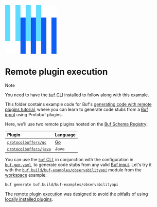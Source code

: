 ![The Buf logo](https://raw.githubusercontent.com/bufbuild/buf-examples/main/.github/buf-logo.svg)

# Remote plugin execution

> [!NOTE]
> You need to have the [`buf` CLI][install] installed to follow along with this example.

This folder contains example code for Buf's [generating code with remote plugins tutorial][docs], where you can learn to generate code stubs from a [Buf input][input] using Protobuf plugins. 

Here, we'll use two remote plugins hosted on the [Buf Schema Registry][bsr]:

Plugin | Language
:------|:--------
[`protocolbuffers/go`][pb-go] | [Go]
[`protocolbuffers/java`][pb-java] | Java

You can use the [`buf` CLI][cli], in conjunction with the configuration in [`buf.gen.yaml`](./buf.gen.yaml), to generate code stubs from any valid [Buf input][input]. Let's try it with the [`buf.build/buf-examples/observabilityapi`][api] module from the [workspace] example:

```sh
buf generate buf.build/buf-examples/observabilityapi
```

The [remote plugin execution][blog] was designed to avoid the pitfalls of using [locally installed plugins][local].

[docs]:https://buf.build/docs/bsr/remote-plugins/usage/
[api]: https://buf.build/buf-examples/observabilityapi
[blog]: https://buf.build/blog/remote-plugin-execution
[bsr]: https://docs.buf.build/bsr
[cli]: https://github.com/bufbuild/buf
[go]: https://golang.org
[input]: https://docs.buf.build/reference/inputs
[install]: https://docs.buf.build/installation
[local]: ../plugin-execution-local
[module]: https://buf.build/buf-examples/observabilityapi
[pb-go]: https://buf.build/protocolbuffers/plugins/go
[pb-java]: https://buf.build/protocolbuffers/plugins/java
[rust]: https://rust-lang.org
[workspace]: ../workspace
